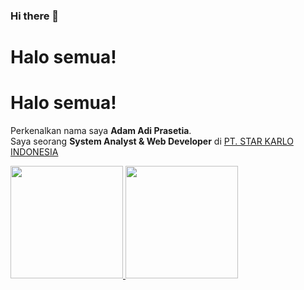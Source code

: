 ### Hi there 👋

<!--
**master23rd/master23rd** is a ✨ _special_ ✨ repository because its `README.md` (this file) appears on your GitHub profile.

Here are some ideas to get you started:

- 🔭 I’m currently working on ...
- 🌱 I’m currently learning ...
- 👯 I’m looking to collaborate on ...
- 🤔 I’m looking for help with ...
- 💬 Ask me about ...
- 📫 How to reach me: ...
- 😄 Pronouns: ...
- ⚡ Fun fact: ...
- Saya bertanggung jawab pada kualitas materi iOS dengan dibekali [sertifikasi dari University of Toronto](https://www.coursera.org/account/accomplishments/specialization/CLKJD8XBXJ3M).\

- Saya juga memiliki gelar [Google Associate Android Developer](https://www.credential.net/h5deoi5h) sejak 2019.\
- Jika kamu tertarik untuk berkenalan denganku, silakan ikuti akun [Linkedin](https://www.linkedin.com/in/gilang-adhan/)ku ya.
-->

# Halo semua! 

# Halo semua! 
Perkenalkan nama saya **Adam Adi Prasetia**.\
Saya seorang **System Analyst & Web Developer** di [PT. STAR KARLO INDONESIA](https://karlo.id/)

 
<p align="left">
<a href="https://github.com/master23rd">
  <img height="180em" src="https://github-readme-stats-eight-theta.vercel.app/api?username=master23rd&show_icons=true&theme=algolia&include_all_commits=true&count_private=true"/>
  <img height="180em" src="https://github-readme-stats-eight-theta.vercel.app/api/top-langs/?username=master23rd&layout=compact&langs_count=8&theme=algolia"/>
</a>
</p>
